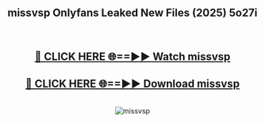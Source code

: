 <h2>missvsp Onlyfans Leaked New Files (2025) 5o27i</h2>
<br>
<div align="center">
<h2><a href="https://mediafiles.top/missvsp&ref=git" rel="nofollow">🔴 CLICK HERE 🌐==►► Watch missvsp</a></h2>
<h2><a href="https://mediafiles.top/missvsp&ref=git" rel="nofollow">🔴 CLICK HERE 🌐==►► Download missvsp</a></h2>
<br>
<a href="https://mediafiles.top/missvsp&ref=git" rel="nofollow" data-target="animated-image.originalLink"><img src="https://i.ibb.co.com/xMMVF88/686577567.gif" alt="missvsp" style="max-width: 100%; display: inline-block;" data-target="animated-image.originalImage"></a>
</div>
<br>
<br>